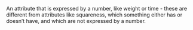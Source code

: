 An attribute that is expressed by a number, like weight or time - these
are different from attributes like squareness, which something either
has or doesn’t have, and which are not expressed by a number.
